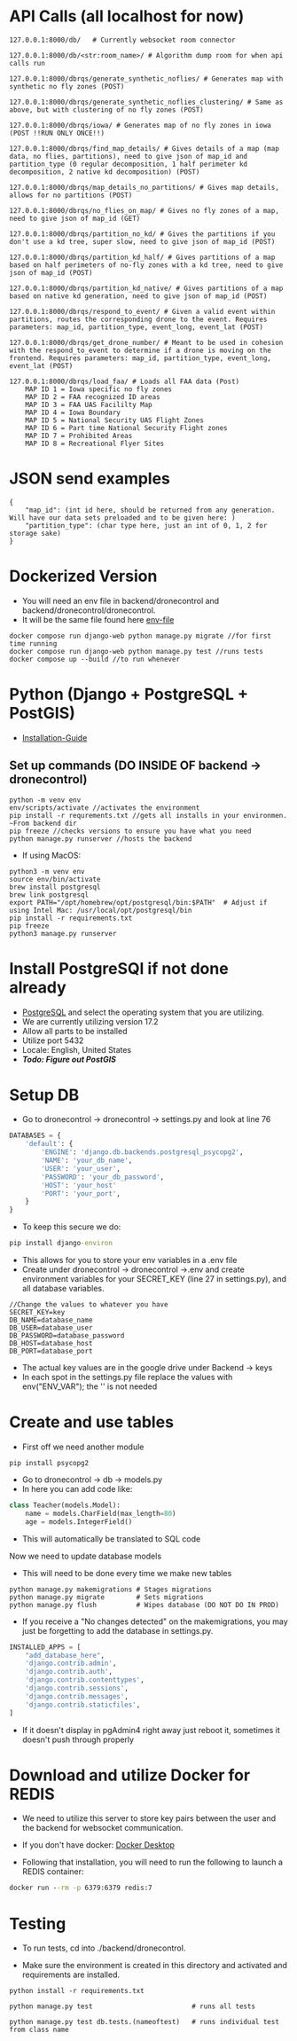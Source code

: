 # API Calls (all localhost for now)
```
127.0.0.1:8000/db/   # Currently websocket room connector

127.0.0.1:8000/db/<str:room_name>/ # Algorithm dump room for when api calls run

127.0.0.1:8000/dbrqs/generate_synthetic_noflies/ # Generates map with synthetic no fly zones (POST)

127.0.0.1:8000/dbrqs/generate_synthetic_noflies_clustering/ # Same as above, but with clustering of no fly zones (POST)

127.0.0.1:8000/dbrqs/iowa/ # Generates map of no fly zones in iowa (POST !!RUN ONLY ONCE!!)

127.0.0.1:8000/dbrqs/find_map_details/ # Gives details of a map (map data, no flies, partitions), need to give json of map_id and partition_type (0 regular decomposition, 1 half perimeter kd decomposition, 2 native kd decomposition) (POST)

127.0.0.1:8000/dbrqs/map_details_no_partitions/ # Gives map details, allows for no partitions (POST)

127.0.0.1:8000/dbrqs/no_flies_on_map/ # Gives no fly zones of a map, need to give json of map_id (GET)

127.0.0.1:8000/dbrqs/partition_no_kd/ # Gives the partitions if you don't use a kd tree, super slow, need to give json of map_id (POST)

127.0.0.1:8000/dbrqs/partition_kd_half/ # Gives partitions of a map based on half perimeters of no-fly zones with a kd tree, need to give json of map_id (POST)

127.0.0.1:8000/dbrqs/partition_kd_native/ # Gives partitions of a map based on native kd generation, need to give json of map_id (POST)

127.0.0.1:8000/dbrqs/respond_to_event/ # Given a valid event within partitions, routes the corresponding drone to the event. Requires parameters: map_id, partition_type, event_long, event_lat (POST)

127.0.0.1:8000/dbrqs/get_drone_number/ # Meant to be used in cohesion with the respond_to_event to determine if a drone is moving on the frontend. Requires parameters: map_id, partition_type, event_long, event_lat (POST)

127.0.0.1:8000/dbrqs/load_faa/ # Loads all FAA data (Post)
    MAP ID 1 = Iowa specific no fly zones
    MAP ID 2 = FAA recognized ID areas
    MAP ID 3 = FAA UAS Facililty Map
    MAP ID 4 = Iowa Boundary
    MAP ID 5 = National Security UAS Flight Zones
    MAP ID 6 = Part time National Security Flight zones
    MAP ID 7 = Prohibited Areas
    MAP ID 8 = Recreational Flyer Sites
```
# JSON send examples
```
{
    "map_id": (int id here, should be returned from any generation. Will have our data sets preloaded and to be given here: )
    "partition_type": (char type here, just an int of 0, 1, 2 for storage sake)
}
```

# Dockerized Version
- You will need an env file in backend/dronecontrol and backend/dronecontrol/dronecontrol. 
- It will be the same file found here [env-file](https://drive.google.com/drive/u/2/folders/1anXl2_ohDmIr829HUEVQrobxA3JQmhjj)
``` To run the docker
docker compose run django-web python manage.py migrate //for first time running
docker compose run django-web python manage.py test //runs tests
docker compose up --build //to run whenever
```

# Python (Django + PostgreSQL + PostGIS)
- [Installation-Guide](https://stackpython.medium.com/how-to-start-django-project-with-a-database-postgresql-aaa1d74659d8)

## Set up commands (DO INSIDE OF backend -> dronecontrol)

```commands (Windows)
python -m venv env
env/scripts/activate //activates the environment
pip install -r requrements.txt //gets all installs in your environmen. ~From backend dir
pip freeze //checks versions to ensure you have what you need
python manage.py runserver //hosts the backend
```
- If using MacOS:
```commands (MacOS)
python3 -m venv env           
source env/bin/activate   
brew install postgresql
brew link postgresql
export PATH="/opt/homebrew/opt/postgresql/bin:$PATH"  # Adjust if using Intel Mac: /usr/local/opt/postgresql/bin
pip install -r requirements.txt 
pip freeze                       
python3 manage.py runserver      
```

# Install PostgreSQl if not done already

- [PostgreSQL](https://www.enterprisedb.com/downloads/postgres-postgresql-downloads) and select the operating system that you are utilizing. 
- We are currently utilizing version 17.2
- Allow all parts to be installed
- Utilize port 5432
- Locale: English, United States
- ***Todo: Figure out PostGIS***

# Setup DB
- Go to dronecontrol -> dronecontrol -> settings.py and look at line 76

```python
DATABASES = {
    'default': {
        'ENGINE': 'django.db.backends.postgresql_psycopg2',
        'NAME': 'your_db_name',
        'USER': 'your_user',
        'PASSWORD': 'your_db_password',
        'HOST': 'your_host'
        'PORT': 'your_port',
    }
}
```
- To keep this secure we do:
```cmd
pip install django-environ
```
- This allows for you to store your env variables in a .env file
- Create under dronecontrol -> dronecontrol ->.env and create environment variables for your SECRET_KEY (line 27 in settings.py), and all database variables.

```variables
//Change the values to whatever you have
SECRET_KEY=key
DB_NAME=database_name
DB_USER=database_user
DB_PASSWORD=database_password
DB_HOST=database_host
DB_PORT=database_port
```
- The actual key values are in the google drive under Backend -> keys
- In each spot in the settings.py file replace the values with env("ENV_VAR"); the '' is not needed

# Create and use tables
- First off we need another module
```command
pip install psycopg2
```
- Go to dronecontrol -> db -> models.py
- In here you can add code like:

```python
class Teacher(models.Model):
    name = models.CharField(max_length=80)
    age = models.IntegerField()
```
- This will automatically be translated to SQL code

Now we need to update database models
- This will need to be done every time we make new tables

```commands
python manage.py makemigrations # Stages migrations
python manage.py migrate        # Sets migrations
python manage.py flush          # Wipes database (DO NOT DO IN PROD)
```

- If you receive a "No changes detected" on the makemigrations, you may just be forgetting to add the database in settings.py.

```python
INSTALLED_APPS = [
    "add_database_here",
    'django.contrib.admin',
    'django.contrib.auth',
    'django.contrib.contenttypes',
    'django.contrib.sessions',
    'django.contrib.messages',
    'django.contrib.staticfiles',
]
```

- If it doesn't display in pgAdmin4 right away just reboot it, sometimes it doesn't push through properly

# Download and utilize Docker for REDIS
- We need to utilize this server to store key pairs between the user and the backend for websocket communication.

- If you don't have docker: [Docker Desktop](https://www.docker.com/products/docker-desktop/)

- Following that installation, you will need to run the following to launch a REDIS container:

```cmd
docker run --rm -p 6379:6379 redis:7
```
# Testing
- To run tests, cd into ./backend/dronecontrol.

- Make sure the environment is created in this directory and activated and requirements are installed.
```
python install -r requirements.txt

python manage.py test                         # runs all tests

python manage.py test db.tests.(nameoftest)   # runs individual test from class name
```
